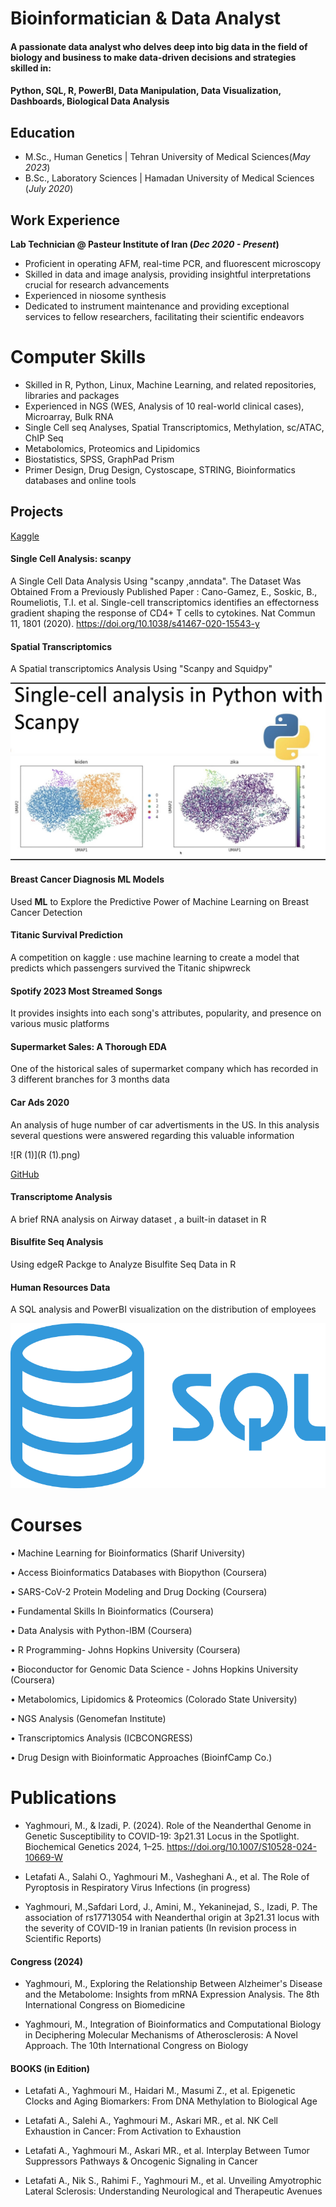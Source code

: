 # Bioinformatician & Data Analyst

#### A passionate data analyst who delves deep into big data in the field of biology and business to make data-driven decisions and strategies skilled in: 
#### Python, SQL, R, PowerBI, Data Manipulation, Data Visualization, Dashboards, Biological Data Analysis

## Education
- M.Sc., Human Genetics	| Tehran University of Medical Sciences(_May 2023_)	 			        		
- B.Sc., Laboratory Sciences | Hamadan University of Medical Sciences (_July 2020_)

## Work Experience
**Lab Technician @ Pasteur Institute of Iran (_Dec 2020 - Present_)** 
- Proficient in operating AFM, real-time PCR, and fluorescent microscopy
- Skilled in data and image analysis, providing insightful interpretations crucial for research advancements
- Experienced in niosome synthesis
- Dedicated to instrument maintenance and providing exceptional services to fellow researchers, facilitating their scientific endeavors

  
#  Computer Skills

- Skilled in R, Python, Linux, Machine Learning, and related repositories, libraries and packages
- Experienced in NGS (WES, Analysis of 10 real-world clinical cases), Microarray, Bulk RNA
- Single Cell seq Analyses, Spatial Transcriptomics, Methylation, sc/ATAC, ChIP Seq
- Metabolomics, Proteomics and Lipidomics
- Biostatistics, SPSS, GraphPad Prism
- Primer Design, Drug Design, Cystoscape, STRING, Bioinformatics databases and online tools 

## Projects
[Kaggle](https://www.kaggle.com/mohammadyaghmouri)




#### Single Cell Analysis: scanpy

A Single Cell Data Analysis Using "scanpy ,anndata". The Dataset Was Obtained From a Previously Published Paper : Cano-Gamez, E., Soskic, B., Roumeliotis, T.I. et al. Single-cell transcriptomics identifies an effectorness gradient shaping the response of CD4+ T cells to cytokines. Nat Commun 11, 1801 (2020). https://doi.org/10.1038/s41467-020-15543-y

#### Spatial Transcriptomics 
A Spatial transcriptomics Analysis Using "Scanpy and Squidpy"




![R](R.jpeg)

#### Breast Cancer Diagnosis ML Models

Used **ML** to Explore the Predictive Power of Machine Learning on Breast Cancer Detection



#### Titanic Survival Prediction
A competition on kaggle : use machine learning to create a model that predicts which passengers survived the Titanic shipwreck

#### Spotify 2023 Most Streamed Songs
It provides insights into each song's attributes, popularity, and presence on various music platforms

#### Supermarket Sales: A Thorough EDA
One of the historical sales of supermarket company which has recorded in 3 different branches for 3 months data
#### Car Ads 2020
An analysis of huge number of car advertisments in the US. In this analysis several questions were answered regarding this valuable information

![R (1)](R (1).png)

[GitHub](https://www.github.com/BioGenGeek)

#### Transcriptome Analysis
A brief RNA analysis on Airway dataset , a built-in dataset in R

#### Bisulfite Seq Analysis
Using edgeR Packge to Analyze Bisulfite Seq Data in R

#### Human Resources Data
A SQL analysis and PowerBI visualization on the distribution of employees 

![sql](sql.png)

# Courses
•	Machine Learning for Bioinformatics (Sharif University) 

•	Access Bioinformatics Databases with Biopython (Coursera)

•	SARS-CoV-2 Protein Modeling and Drug Docking (Coursera)

•	Fundamental Skills In Bioinformatics (Coursera)

•	Data Analysis with Python-IBM (Coursera)

•	R Programming- Johns Hopkins University (Coursera)

•	Bioconductor for Genomic Data Science - Johns Hopkins University (Coursera) 

•	Metabolomics, Lipidomics & Proteomics (Colorado State University) 

•	NGS Analysis (Genomefan Institute) 

•	Transcriptomics Analysis (ICBCONGRESS) 

•	Drug Design with Bioinformatic Approaches (BioinfCamp Co.)


# Publications
- Yaghmouri, M., & Izadi, P. (2024). Role of the Neanderthal Genome in Genetic Susceptibility to COVID-19: 3p21.31 Locus in the Spotlight. Biochemical Genetics 2024, 1–25. https://doi.org/10.1007/S10528-024-10669-W
  
- Letafati A., Salahi O., Yaghmouri M., Vasheghani A., et al. The Role of Pyroptosis in Respiratory Virus Infections (in progress)

- Yaghmouri, M.,Safdari Lord, J., Amini, M., Yekaninejad, S., Izadi, P. The association of rs17713054 with Neanderthal origin at 3p21.31 locus with the severity of COVID-19 in Iranian patients (In revision process in Scientific Reports)                                                                              
#### Congress (2024)
- Yaghmouri, M., Exploring the Relationship Between Alzheimer's Disease and the Metabolome: Insights from mRNA Expression Analysis. The 8th International Congress on ‌Biomedicine
  
- Yaghmouri, M., Integration of Bioinformatics and Computational Biology in Deciphering Molecular Mechanisms of Atherosclerosis: A Novel Approach. The 10th International Congress on Biology


#### BOOKS (in Edition)  

- Letafati A., Yaghmouri M., Haidari M., Masumi Z., et al. Epigenetic Clocks and Aging Biomarkers: From DNA Methylation to Biological Age
  
- Letafati A., Salehi A., Yaghmouri M., Askari MR., et al. NK Cell Exhaustion in Cancer: From Activation to Exhaustion
  
-	Letafati A., Yaghmouri M., Askari MR., et al. Interplay Between Tumor Suppressors Pathways & Oncogenic Signaling in Cancer
  
-	Letafati A., Nik S., Rahimi F., Yaghmouri M., et al.  Unveiling Amyotrophic Lateral Sclerosis: Understanding Neurological and Therapeutic Avenues                


